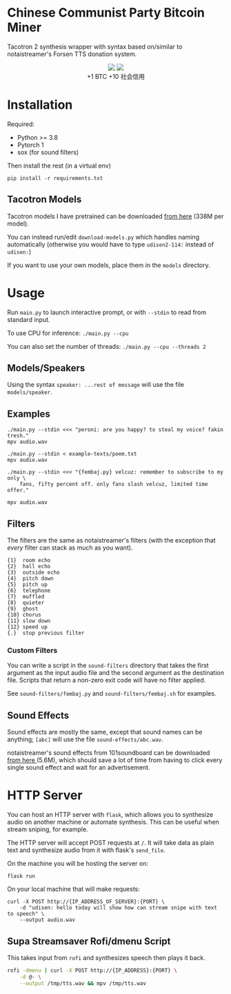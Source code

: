# Chinese Communist Party Bitcoin Miner

Tacotron 2 synthesis wrapper with syntax based on/similar to notaistreamer's
Forsen TTS donation system.

<p align="center">
    <img src="https://cdn.7tv.app/emote/6109df1e49dcebc8a39247eb/2x.webp">
    <img src="https://cdn.7tv.app/emote/6144a5317b14fdf700b94310/2x.webp">
    <br>
    +1 BTC +10 社会信用
</p>

# Installation

Required:

- Python \>= 3.8
- Pytorch 1
- sox (for sound filters)

Then install the rest (in a virtual env)

```
pip install -r requirements.txt
```

## Tacotron Models

Tacotron models I have pretrained can be downloaded [from
here](https://drive.google.com/drive/folders/1hpLQuRck0yUWv1w4mFhPzqm7TAX6FxFk)
(338M per model).

You can instead run/edit `download-models.py` which handles naming
automatically (otherwise you would have to type `udisen2-114:` instead of
`udisen:`)

If you want to use your own models, place them in the `models` directory.

# Usage

Run `main.py` to launch interactive prompt, or with `--stdin` to read from
standard input.

To use CPU for inference: `./main.py --cpu`

You can also set the number of threads: `./main.py --cpu --threads 2`

## Models/Speakers

Using the syntax `speaker: ...rest of message` will use the file
`models/speaker`.

## Examples

```
./main.py --stdin <<< "peroni: are you happy? to steal my voice? fakin tresh."
mpv audio.wav
```

```
./main.py --stdin < example-texts/poem.txt
mpv audio.wav
```

```
./main.py --stdin <<< "{fembaj.py} velcuz: remember to subscribe to my only \
    fans, fifty percent off. only fans slash velcuz, limited time offer."

mpv audio.wav
```

## Filters

The filters are the same as notaistreamer's filters (with the exception
that *every* filter can stack as much as you want).

```
{1}  room echo
{2}  hall echo
{3}  outside echo
{4}  pitch down
{5}  pitch up
{6}  telephone
{7}  muffled
{8}  quieter
{9}  ghost
{10} chorus
{11} slow down
{12} speed up
{.}  stop previous filter
```

### Custom Filters

You can write a script in the `sound-filters` directory that takes the first
argument as the input audio file and the second argument as the destination
file. Scripts that return a non-zero exit code will have no filter applied.

See `sound-filters/fembaj.py` and `sound-filters/fembaj.sh` for examples.

## Sound Effects

Sound effects are mostly the same, except that sound names can be
anything; `[abc]` will use the file `sound-effects/abc.wav`.

notaistreamer's sound effects from 101soundboard can be downloaded [from here
](https://drive.google.com/drive/folders/1g3gY0xG-F_4HFrlXSk55sbgoC5QNTRQt)
(5.6M), which should save a lot of time from having to click every single sound
effect and wait for an advertisement.

# HTTP Server

You can host an HTTP server with `flask`, which allows you to synthesize audio
on another machine or automate synthesis. This can be useful when stream
sniping, for example.

The HTTP server will accept POST requests at `/`. It will take data as plain
text and synthesize audio from it with flask's `send_file`.

On the machine you will be hosting the server on:

```
flask run
```

On your local machine that will make requests:

```
curl -X POST http://{IP_ADDRESS_OF_SERVER}:{PORT} \
    -d "udisen: hello today will show how can stream snipe with text to speech" \
    --output audio.wav
```

## Supa Streamsaver Rofi/dmenu Script

This takes input from `rofi` and synthesizes speech then plays it back.

``` sh
rofi -dmenu | curl -X POST http://{IP_ADDRESS}:{PORT} \
    -d @- \
    --output /tmp/tts.wav && mpv /tmp/tts.wav
```
